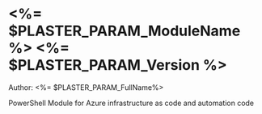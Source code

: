 # <%= $PLASTER_PARAM_ModuleName %> <%= $PLASTER_PARAM_Version %>

Author:  <%= $PLASTER_PARAM_FullName%>

PowerShell Module for Azure infrastructure as code and automation code
